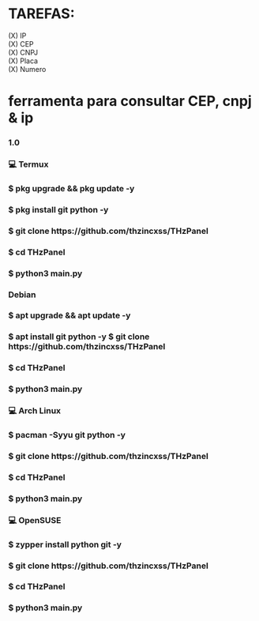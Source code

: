 <h1>TAREFAS:</h1>
(X) IP </br>
(X) CEP </br>
(X) CNPJ <br>
(X) Placa <br>
(X) Numero <br>



<h1> ferramenta para consultar CEP, cnpj & ip </h1>
<h3> 1.0 </h3>

<h3> 💻 Termux </h3>
<h3> $ pkg upgrade && pkg update -y </h3>
<h3> $ pkg install git python -y </h3>
<h3> $ git clone https://github.com/thzincxss/THzPanel  </h3>
<h3> $ cd THzPanel </h3>
<h3> $ python3 main.py </h3>

<h3>  Debian </h3>
<h3> $ apt upgrade && apt update -y </h3>
<h3> $ apt install git python -y </ h3
<h3> $ git clone https://github.com/thzincxss/THzPanel </h3>
<h3> $ cd THzPanel </h3>
<h3> $ python3 main.py </h3>

<h3> 💻 Arch Linux </h3>
<h3> $ pacman -Syyu git python -y </h3>
<h3> $ git clone https://github.com/thzincxss/THzPanel  </h3>
<h3> $ cd THzPanel </h3>
<h3> $ python3 main.py </h3>

<h3> 💻 OpenSUSE </h3>
<h3> $ zypper install python git -y </h3>
<h3> $ git clone https://github.com/thzincxss/THzPanel </h3>
<h3> $ cd THzPanel </h3>
<h3> $ python3 main.py </h3>
